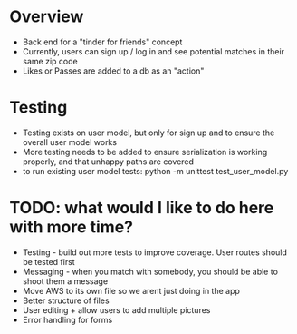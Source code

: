 # Overview
* Back end for a "tinder for friends" concept
* Currently, users can sign up / log in and see potential matches in their same zip code
* Likes or Passes are added to a db as an "action"

# Testing
* Testing exists on user model, but only for sign up and to ensure the overall user model works
* More testing needs to be added to ensure serialization is working properly, and that unhappy paths are covered
* to run existing user model tests:  python -m unittest test_user_model.py

# TODO: what would I like to do here with more time?
* Testing - build out more tests to improve coverage. User routes should be tested first
* Messaging - when you match with somebody, you should be able to shoot them a message
* Move AWS to its own file so we arent just doing in the app
* Better structure of files
* User editing + allow users to add multiple pictures
* Error handling for forms